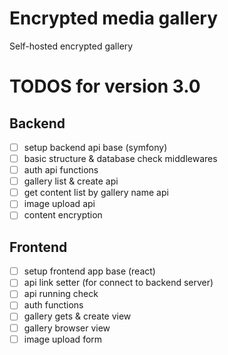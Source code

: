# Encrypted media gallery
Self-hosted encrypted gallery

# TODOS for version 3.0
## Backend
- [ ] setup backend api base (symfony)
- [ ] basic structure & database check middlewares
- [ ] auth api functions
- [ ] gallery list & create api
- [ ] get content list by gallery name api
- [ ] image upload api
- [ ] content encryption

## Frontend
- [ ] setup frontend app base (react)
- [ ] api link setter (for connect to backend server)
- [ ] api running check
- [ ] auth functions
- [ ] gallery gets & create view
- [ ] gallery browser view
- [ ] image upload form
